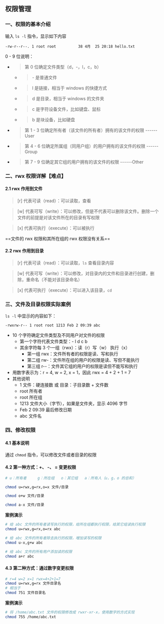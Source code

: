 ## 权限管理

### 一、权限的基本介绍

输入 `ls -l` 指令，显示如下内容

`-rw-r--r--. 1 root root          38 4月  25 20:18 hello.txt`

0 - 9 位说明：

- > 第 0 位确定文件类型（d，-，l，c，b）

  - > \- 是普通文件
  - > l 是链接，相当于 windows 的快捷方式
  - > d 是目录，相当于 windows 的文件夹
  - > c 是字符设备文件，比如键盘、鼠标
  - > b 是块设备，比如硬盘
- > 第 1 - 3 位确定所有者（该文件的所有者）拥有的该文件的权限 ------User
- > 第 4 - 6 位确定所属组（同用户组）的用户拥有的该文件的权限 ------Group
- > 第 7 - 9 位确定其它组的用户拥有的该文件的权限 ------Other 



### 二、rwx 权限详解【难点】

#### 2.1 rwx 作用到文件

> [r] 代表可读（read）：可以读取，查看

> [w] 代表可写（write）：可以修改，但是不代表可以删除该文件。删除一个文件的前提是对该文件所在的目录有写权限

> [x] 代表可执行（execute）：可以被执行

==文件的 rwx 权限和其所在组的 rwx 权限没有关系==



#### 2.2 rwx 作用到目录

> [r] 代表可读（read）：可以读取，`ls` 查看目录内容

> [w] 代表可写（write）：可以修改，对目录内的文件和目录进行创建，删除，重命名（不能对该目录命名）

> [x] 代表可执行（execute）：可以进入该目录，`cd`



### 三、文件及目录权限实际案例

`ls -l` 中显示的内容如下：

`-rwxrw-r-- 1 root root 1213 Feb 2 09:39 abc`

- 10 个字符确定文件类型及不同用户对文件的权限
  - 第一个字符代表文件类型：- l d c b
  - 其余字符每 3 个一组（rwx）：读（r）写（w） 执行（x）
    - 第一组 rwx：文件所有者的权限是读、写和执行
    - 第二组 rw-：文件所在组的用户的权限是读、写但不能执行
    - 第三组 r--：文件其它组的用户的权限是读但不能写和执行
- 用数字表示为：r = 4, w = 2, x = 1，因此 rwx = 4 + 2 + 1 = 7
- 其他说明
  - 1		    文件：硬连接数 或 目录：子目录数 + 文件数
  - root               所有者
  - root               所在组
  - 1213              文件大小（字节），如果是文件夹，显示 4096 字节
  - Feb 2 09:39  最后修改日期
  - abc                文件名



### 四、修改权限

#### 4.1 基本说明

通过 `chmod` 指令，可以修改文件或者目录的权限



#### 4.2 第一种方式：+、 -、 = 变更权限

```bash
# u：所有者 	g：所在组	o：其它组	a：所有人（u，g，o 的总和）

chmod u=rwx,g=rx,o=x 文件/目录

chmod o+w 文件/目录

chmod a-x 文件/目录
```

**案例演示**

```bash
# 给 abc 文件的所有者读写执行的权限，给所在组都执行权限，给其它组读执行权限
chmod u=rwx,g=rx,o=rx abc

# 给 abc 文件的所有者除去执行的权限，增加读写的权限
chmod u-x,g+w abc

# 给 abc 文件的所有用户添加读的权限
chmod a+r abc
```



#### 4.3 第二种方式：通过数字变更权限

```bash
# r=4 w=2 x=1 rwx=4+2+1=7
chmod u=rwx,g=rx 文件目录名
# 相当于
chmod 751 文件目录名
```

**案例演示**

```bash
# 将 /home/abc.txt 文件的权限修改成 rwxr-xr-x，使用数字的方式实现
chmod 755 /home/abc.txt
```



























